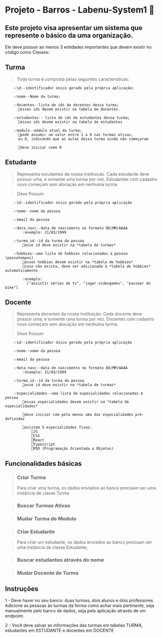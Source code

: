 <h1>Projeto - Barros - Labenu-System1 🏦</h1>
<h2>Este projeto visa apresentar um sistema que represente o básico da uma organização.</h2>


Ele deve possuir ao menos 3 entidades importantes que devem existir no código como Classes:

  
  <h2><strong>Turma</strong></h2>
  
  >Toda turma é composta pelas seguintes características:

        ✅id--identificador único gerado pela própria aplicação;

        ✅nome--Nome da turma;

        ✅docentes--lista de ids de docentes dessa turma;
          🔑essas ids devem existir na tabela de docentes.

        ✅estudantes-- lista de ids de estudantes dessa turma;
          🔑essas ids devem existir na tabela de estudantes

        ✅modulo--módulo atual da turma;
          🔑pode assumir um valor entre 1 a 6 nas turmas ativas, 
          ou 0, indicando que as aulas dessa turma ainda não começaram
          
          🔑deve iniciar como 0


<h2><strong>Estudante</strong></h2>

>Representa estudantes da nossa instituição. Cada estudante deve possuir uma, e somente uma turma por vez. Estudantes com cadastro novo começam sem alocação em nenhuma turma.

>Deve Possuir: 

        ✅id--identificador único gerado pela própria aplicação

        ✅nome--nome da pessoa

        ✅email da pessoa

        ✅data_nasc--data de nascimento no formato DD/MM/AAAA
            💡exemplo: 21/03/1999
  
        ✅turma_id--id da turma da pessoa
            🔑esse id deve existir na *tabela de turmas*

        ✅hobbies--uma lista de hobbies relacionados à pessoa (passatempos)
            🔑esses hobbies devem existir na *tabela de hobbies*
            🔑caso não exista, deve ser adicionado à *tabela de hobbies* automaticamente
            
            💡exemplo:
              ["assistir séries de tv", "jogar videogames", "passear de bike"]


<h2><strong>Docente</strong></h2>

>Representa docentes da nossa instituição.  Cada docente deve possuir uma, e somente uma turma por vez. Docentes com cadastro novo começam sem alocação em nenhuma turma.

> Deve Possuir:

        ✅id--identificador único gerado pela própria aplicação

        ✅nome--nome da pessoa

        ✅email da pessoa

        ✅data_nasc--data de nascimento no formato DD/MM/AAAA
            💡exemplo: 21/03/1999
  
        ✅turma_id--id da turma da pessoa
            🔑esse id deve existir na *tabela de turmas*

        ✅especialidades--uma lista de especialidades relacionadas à pessoa
            🔑essas especialidades devem existir na *tabela de especialidades*

            🔑deve iniciar com pelo menos uma das especialidades pré-definidas
         
            🔑existem 5 especialidades fixas:
                📌JS
                📌CSS
                📌React
                📌Typescript
                📌POO (Programação Orientada a Objetos)


<h2><strong>Funcionalidades básicas</strong></h2>

><h3><strong>Criar Turma</strong></h3>
  >Para criar uma turma, os dados enviados ao banco precisam ser uma instância de classe Turma

><h3><strong>Buscar Turmas Ativas</strong></h3>

><h3><strong>Mudar Turma de Modulo</strong></h3>

><h3><strong>Criar Estudante</strong></h3>

  >Para criar um estudante, os dados enviados ao banco precisam ser uma instância de classe Estudante;


><h3><strong>Buscar estudantes através do nome</strong></h3>

><h3><strong>Mudar Docente de Turma</strong></h3>

<h2><strong>Instruções</strong></h2>

  1 - Deve haver no seu banco: duas turmas, dois alunos e dois professores. Adicione as pessoas às turmas da forma como achar mais pertinente, seja manualmente pelo banco de dados, seja pela aplicação através de um endpoint.

  2 - Você deve salvar as informações das turmas em tabelas TURMA, estudantes em ESTUDANTE e docentes em DOCENTE
